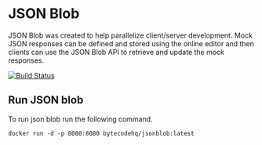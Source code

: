 JSON Blob
========

JSON Blob was created to help parallelize client/server development. Mock JSON responses can be defined and stored using the online editor and then clients can use the JSON Blob API to retrieve and update the mock responses.

[![Build Status](https://travis-ci.org/tburch/jsonblob.svg?branch=master)](https://travis-ci.org/tburch/jsonblob)

## Run JSON blob

To run json blob run the following command.

`docker run -d -p 8080:8080 bytecodehq/jsonblob:latest`